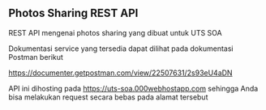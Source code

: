 ## Photos Sharing REST API

REST API mengenai photos sharing yang dibuat untuk UTS SOA

Dokumentasi service yang tersedia dapat dilihat pada dokumentasi Postman berikut

https://documenter.getpostman.com/view/22507631/2s93eU4aDN

API ini dihosting pada https://uts-soa.000webhostapp.com sehingga Anda bisa melakukan request secara bebas pada alamat tersebut
